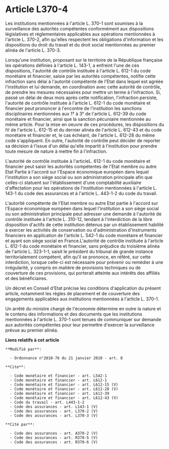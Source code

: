# Article L370-4

Les institutions mentionnées à l'article L. 370-1 sont soumises à la surveillance des autorités compétentes conformément aux
dispositions législatives et réglementaires applicables aux opérations mentionnées à l'article L. 370-2, afin qu'elles
respectent les obligations d'information et les dispositions du droit du travail et du droit social mentionnées au premier
alinéa de l'article L. 370-3. 

Lorsqu'une institution, proposant sur le territoire de la République française les opérations définies à l'article L. 143-1,
a enfreint l'une de ces dispositions, l'autorité de contrôle instituée à l'article L. 612-1 du code monétaire et financier,
saisie par les autorités compétentes, notifie cette infraction sans délai à l'autorité compétente de l'Etat dans lequel est
agréée l'institution et lui demande, en coordination avec cette autorité de contrôle, de prendre les mesures nécessaires pour
mettre un terme à l'infraction. Si, passé un délai de deux mois après cette notification, l'infraction persiste, l'autorité
de contrôle instituée à l'article L. 612-1 du code monétaire et financier peut prononcer à l'encontre de l'institution les
sanctions disciplinaires mentionnées aux 1° à 3° de l'article L. 612-39 du code monétaire et financier, ainsi que la sanction
pécuniaire mentionnée au même article. Pour la mise en oeuvre de ces procédures, les dispositions du IV de l'article L.
612-15 et du dernier alinéa de l'article L. 612-43 et du code monétaire et financier et, le cas échéant, de l'article L.
612-28 du même code s'appliquent. En outre, l'autorité de contrôle peut décider de reporter sa décision à l'issue d'un délai
qu'elle impartit à l'institution pour prendre toute mesure de nature à mettre fin à l'infraction.

L'autorité de contrôle instituée à l'articleL. 612-1 du code monétaire et financier peut saisir les autorités compétentes de
l'Etat membre ou autre Etat Partie à l'accord sur l'Espace économique européen dans lequel l'institution a son siège social
ou son administration principale afin que celles-ci statuent sur l'établissement d'une comptabilité auxiliaire d'affectation
pour les opérations de l'institution mentionnées à l'article L. 143-1 du code des assurances et à l'article L. 443-1-2 du
code du travail.

L'autorité compétente de l'Etat membre ou autre Etat partie à l'accord sur l'Espace économique européen dans lequel
l'institution a son siège social ou son administration principale peut adresser une demande à l'autorité de contrôle
instituée à l'article L. 310-12, tendant à l'interdiction de la libre disposition d'actifs de cette institution détenus par
un établissement habilité à exercer les activités de conservation ou d'administration d'instruments financiers en application
de l'article L. 542-1 du code monétaire et financier et ayant son siège social en France.L'autorité de contrôle instituée à
l'article L. 612-1 du code monétaire et financier, sans préjudice du troisième alinéa de l'article L. 323-1-1, saisit le
président du tribunal de grande instance territorialement compétent, afin qu'il se prononce, en référé, sur cette
interdiction, lorsque celle-ci est nécessaire pour prévenir ou remédier à une irrégularité, y compris en matière de
provisions techniques ou de couverture de ces provisions, qui porterait atteinte aux intérêts des affiliés et des
bénéficiaires. 

Un décret en Conseil d'Etat précise les conditions d'application du présent article, notamment les règles de placement et de
couverture des engagements applicables aux institutions mentionnées à l'article L. 370-1. 

Un arrêté du ministre chargé de l'économie détermine en outre la nature et le contenu des informations et des documents que
les institutions mentionnées à l'article L. 370-1 sont tenues de communiquer sur demande aux autorités compétentes pour leur
permettre d'exercer la surveillance prévue au premier alinéa.

**Liens relatifs à cet article**

	**Modifié par**:

	  - Ordonnance n°2010-76 du 21 janvier 2010 - art. 8

	**Cite**:

	  - Code monétaire et financier - art. L542-1
	  - Code monétaire et financier - art. L612-1
	  - Code monétaire et financier - art. L612-15 (V)
	  - Code monétaire et financier - art. L612-28 (V)
	  - Code monétaire et financier - art. L612-39
	  - Code monétaire et financier - art. L612-43 (V)
	  - Code du travail - art. L443-1-2
	  - Code des assurances - art. L143-1 (V)
	  - Code des assurances - art. L370-2 (V)
	  - Code des assurances - art. L370-3 (V)

	**Cité par**:

	  - Code des assurances - art. A370-2 (V)
	  - Code des assurances - art. R370-5 (V)
	  - Code des assurances - art. R370-6 (V)
